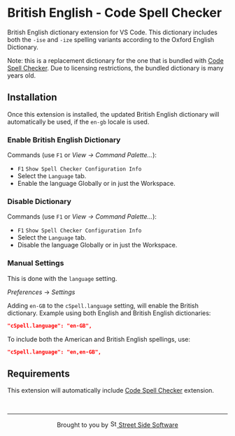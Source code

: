 # British English - Code Spell Checker

British English dictionary extension for VS Code. This dictionary includes both the `-ise` and `-ize` spelling variants according
to the Oxford English Dictionary.

Note: this is a replacement dictionary for the one that is bundled with [Code Spell Checker](https://marketplace.visualstudio.com/items?itemName=streetsidesoftware.code-spell-checker). Due to licensing restrictions, the bundled dictionary is many years old.

## Installation

Once this extension is installed, the updated British English dictionary will automatically be used, if the `en-gb` locale is used.

### Enable British English Dictionary

Commands (use `F1` or _View -> Command Palette..._):

- `F1` `Show Spell Checker Configuration Info`
- Select the `Language` tab.
- Enable the language Globally or in just the Workspace.

### Disable Dictionary

Commands (use `F1` or _View -> Command Palette..._):

- `F1` `Show Spell Checker Configuration Info`
- Select the `Language` tab.
- Disable the language Globally or in just the Workspace.

### Manual Settings

This is done with the `language` setting.

_Preferences_ -> _Settings_

Adding `en-GB` to the `cSpell.language` setting, will enable the British dictionary.
Example using both English and British English dictionaries:

```json
"cSpell.language": "en-GB",
```

To include both the American and British English spellings, use:

```json
"cSpell.language": "en,en-GB",
```

## Requirements

This extension will automatically include [Code Spell Checker](https://marketplace.visualstudio.com/items?itemName=streetsidesoftware.code-spell-checker) extension.

<!--- @@inject: ../../static/footer.md --->

<br/>

---

<p align="center">
Brought to you by <a href="https://streetsidesoftware.com" title="Street Side Software">
<img width="16" alt="Street Side Software Logo" src="https://i.imgur.com/CyduuVY.png" /> Street Side Software
</a>
</p>

<!--- @@inject-end: ../../static/footer.md --->
